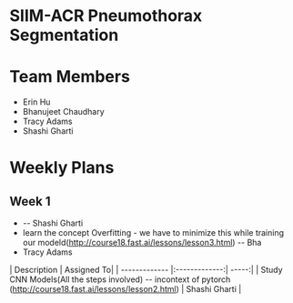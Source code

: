 # SIIM-ACR Pneumothorax Segmentation 

# Team Members
* Erin Hu
* Bhanujeet Chaudhary
* Tracy Adams
* Shashi Gharti

# Weekly Plans
## Week 1
*  -- Shashi Gharti
* learn the concept Overfitting - we have to minimize this while training our modeld(http://course18.fast.ai/lessons/lesson3.html)   -- Bha
* Tracy Adams

| Description        | Assigned To|
| ------------- |:-------------:| -----:|
| Study CNN Models(All the steps involved) -- incontext of pytorch (http://course18.fast.ai/lessons/lesson2.html) | Shashi Gharti |

